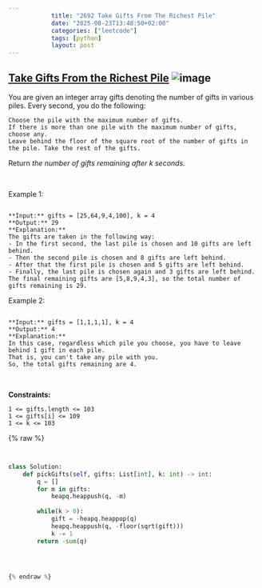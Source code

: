 ```yaml
---
            title: "2692 Take Gifts From The Richest Pile"
            date: "2025-08-23T13:48:50+02:00"
            categories: ["leetcode"]
            tags: [python]
            layout: post
---
```

            
## [Take Gifts From the Richest Pile](https://leetcode.com/problems/take-gifts-from-the-richest-pile) ![image](https://img.shields.io/badge/Difficulty-Easy-brightgreen)

You are given an integer array gifts denoting the number of gifts in various piles. Every second, you do the following:

	Choose the pile with the maximum number of gifts.
	If there is more than one pile with the maximum number of gifts, choose any.
	Leave behind the floor of the square root of the number of gifts in the pile. Take the rest of the gifts.

Return *the number of gifts remaining after *k* seconds.*

 

Example 1:

```

**Input:** gifts = [25,64,9,4,100], k = 4
**Output:** 29
**Explanation:** 
The gifts are taken in the following way:
- In the first second, the last pile is chosen and 10 gifts are left behind.
- Then the second pile is chosen and 8 gifts are left behind.
- After that the first pile is chosen and 5 gifts are left behind.
- Finally, the last pile is chosen again and 3 gifts are left behind.
The final remaining gifts are [5,8,9,4,3], so the total number of gifts remaining is 29.

```

Example 2:

```

**Input:** gifts = [1,1,1,1], k = 4
**Output:** 4
**Explanation:** 
In this case, regardless which pile you choose, you have to leave behind 1 gift in each pile. 
That is, you can't take any pile with you. 
So, the total gifts remaining are 4.

```

 

**Constraints:**

	1 <= gifts.length <= 103
	1 <= gifts[i] <= 109
	1 <= k <= 103

{% raw %}


```python


class Solution:
    def pickGifts(self, gifts: List[int], k: int) -> int:
        q = []
        for m in gifts:
            heapq.heappush(q, -m)
        
        while(k > 0):
            gift = -heapq.heappop(q)
            heapq.heappush(q, -floor(sqrt(gift)))
            k -= 1
        return -sum(q)

        


{% endraw %}
```
